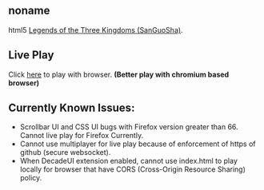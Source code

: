 ## noname
html5 [Legends of the Three Kingdoms (SanGuoSha)](https://en.wikipedia.org/wiki/Legends_of_the_Three_Kingdoms).

## Live Play
Click [here](https://adeFuLoDgu.github.io/noname) to play with browser. **(Better play with chromium based browser)**

## Currently Known Issues:
+ Scrollbar UI and CSS UI bugs with Firefox version greater than 66. Cannot live play for Firefox Currently.
+ Cannot use multiplayer for live play because of enforcement of https of github (secure websocket).
+ When DecadeUI extension enabled, cannot use index.html to play locally for browser that have CORS (Cross-Origin Resource Sharing) policy.
